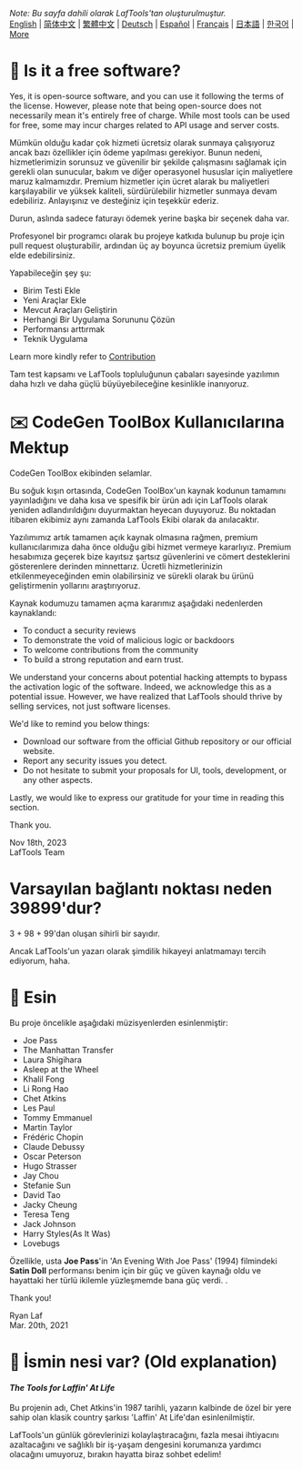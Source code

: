 <i>Note: Bu sayfa dahili olarak LafTools'tan oluşturulmuştur.</i> <br/> [English](/docs/en_US/FAQ.md)  |  [简体中文](/docs/zh_CN/FAQ.md)  |  [繁體中文](/docs/zh_HK/FAQ.md)  |  [Deutsch](/docs/de/FAQ.md)  |  [Español](/docs/es/FAQ.md)  |  [Français](/docs/fr/FAQ.md)  |  [日本語](/docs/ja/FAQ.md)  |  [한국어](/docs/ko/FAQ.md) | [More](/docs/) <br/>

# 🙋 Is it a free software?

Yes, it is open-source software, and you can use it following the terms of the license. However, please note that being open-source does not necessarily mean it's entirely free of charge. While most tools can be used for free, some may incur charges related to API usage and server costs.

Mümkün olduğu kadar çok hizmeti ücretsiz olarak sunmaya çalışıyoruz ancak bazı özellikler için ödeme yapılması gerekiyor. Bunun nedeni, hizmetlerimizin sorunsuz ve güvenilir bir şekilde çalışmasını sağlamak için gerekli olan sunucular, bakım ve diğer operasyonel hususlar için maliyetlere maruz kalmamızdır. Premium hizmetler için ücret alarak bu maliyetleri karşılayabilir ve yüksek kaliteli, sürdürülebilir hizmetler sunmaya devam edebiliriz. Anlayışınız ve desteğiniz için teşekkür ederiz.

Durun, aslında sadece faturayı ödemek yerine başka bir seçenek daha var.

Profesyonel bir programcı olarak bu projeye katkıda bulunup bu proje için pull request oluşturabilir, ardından üç ay boyunca ücretsiz premium üyelik elde edebilirsiniz.

Yapabileceğin şey şu:

- Birim Testi Ekle
- Yeni Araçlar Ekle
- Mevcut Araçları Geliştirin
- Herhangi Bir Uygulama Sorununu Çözün
- Performansı arttırmak
- Teknik Uygulama

Learn more kindly refer to [Contribution](CONTRIBUTION.md)

Tam test kapsamı ve LafTools topluluğunun çabaları sayesinde yazılımın daha hızlı ve daha güçlü büyüyebileceğine kesinlikle inanıyoruz.

# ✉️ CodeGen ToolBox Kullanıcılarına Mektup

CodeGen ToolBox ekibinden selamlar.

Bu soğuk kışın ortasında, CodeGen ToolBox'un kaynak kodunun tamamını yayınladığını ve daha kısa ve spesifik bir ürün adı için LafTools olarak yeniden adlandırıldığını duyurmaktan heyecan duyuyoruz. Bu noktadan itibaren ekibimiz aynı zamanda LafTools Ekibi olarak da anılacaktır.

Yazılımımız artık tamamen açık kaynak olmasına rağmen, premium kullanıcılarımıza daha önce olduğu gibi hizmet vermeye kararlıyız. Premium hesabımıza geçerek bize kayıtsız şartsız güvenlerini ve cömert desteklerini gösterenlere derinden minnettarız. Ücretli hizmetlerinizin etkilenmeyeceğinden emin olabilirsiniz ve sürekli olarak bu ürünü geliştirmenin yollarını araştırıyoruz.

Kaynak kodumuzu tamamen açma kararımız aşağıdaki nedenlerden kaynaklandı:

- To conduct a security reviews
- To demonstrate the void of malicious logic or backdoors
- To welcome contributions from the community
- To build a strong reputation and earn trust.

We understand your concerns about potential hacking attempts to bypass the activation logic of the software. Indeed, we acknowledge this as a potential issue. However, we have realized that LafTools should thrive by selling services, not just software licenses.

We'd like to remind you below things:

- Download our software from the official Github repository or our official website.
- Report any security issues you detect.
- Do not hesitate to submit your proposals for UI, tools, development, or any other aspects.

Lastly, we would like to express our gratitude for your time in reading this section.

Thank you.

Nov 18th, 2023  
LafTools Team

# Varsayılan bağlantı noktası neden 39899'dur?

3 + 98 + 99'dan oluşan sihirli bir sayıdır.

Ancak LafTools'un yazarı olarak şimdilik hikayeyi anlatmamayı tercih ediyorum, haha.

# 🎷 Esin

Bu proje öncelikle aşağıdaki müzisyenlerden esinlenmiştir:

- Joe Pass
- The Manhattan Transfer
- Laura Shigihara
- Asleep at the Wheel
- Khalil Fong
- Li Rong Hao
- Chet Atkins
- Les Paul
- Tommy Emmanuel
- Martin Taylor
- Frédéric Chopin
- Claude Debussy
- Oscar Peterson
- Hugo Strasser
- Jay Chou
- Stefanie Sun
- David Tao
- Jacky Cheung
- Teresa Teng
- Jack Johnson
- Harry Styles(As It Was)
- Lovebugs

Özellikle, usta **Joe Pass**'in 'An Evening With Joe Pass' (1994) filmindeki **Satin Doll** performansı benim için bir güç ve güven kaynağı oldu ve hayattaki her türlü ikilemle yüzleşmemde bana güç verdi. .

Thank you!

Ryan Laf  
Mar. 20th, 2021

# 🌱 İsmin nesi var? (Old explanation)

#### _The Tools for Laffin' At Life_

Bu projenin adı, Chet Atkins'in 1987 tarihli, yazarın kalbinde de özel bir yere sahip olan klasik country şarkısı 'Laffin' At Life'dan esinlenilmiştir.

LafTools'un günlük görevlerinizi kolaylaştıracağını, fazla mesai ihtiyacını azaltacağını ve sağlıklı bir iş-yaşam dengesini korumanıza yardımcı olacağını umuyoruz, bırakın hayatta biraz sohbet edelim!
